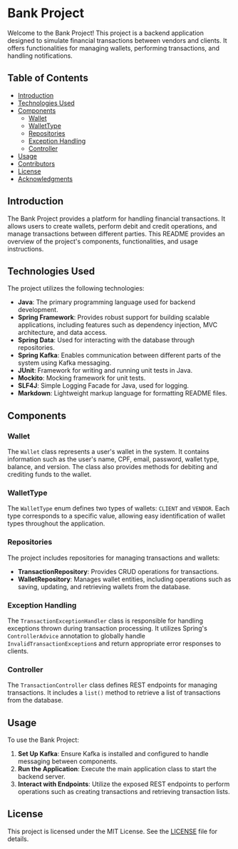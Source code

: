 # Bank Project

Welcome to the Bank Project! This project is a backend application designed to simulate financial transactions between vendors and clients. It offers functionalities for managing wallets, performing transactions, and handling notifications.

## Table of Contents

- [Introduction](#introduction)
- [Technologies Used](#technologies-used)
- [Components](#components)
  - [Wallet](#wallet)
  - [WalletType](#wallettype)
  - [Repositories](#repositories)
  - [Exception Handling](#exception-handling)
  - [Controller](#controller)
- [Usage](#usage)
- [Contributors](#contributors)
- [License](#license)
- [Acknowledgments](#acknowledgments)

## Introduction

The Bank Project provides a platform for handling financial transactions. It allows users to create wallets, perform debit and credit operations, and manage transactions between different parties. This README provides an overview of the project's components, functionalities, and usage instructions.

## Technologies Used

The project utilizes the following technologies:

- **Java**: The primary programming language used for backend development.
- **Spring Framework**: Provides robust support for building scalable applications, including features such as dependency injection, MVC architecture, and data access.
- **Spring Data**: Used for interacting with the database through repositories.
- **Spring Kafka**: Enables communication between different parts of the system using Kafka messaging.
- **JUnit**: Framework for writing and running unit tests in Java.
- **Mockito**: Mocking framework for unit tests.
- **SLF4J**: Simple Logging Facade for Java, used for logging.
- **Markdown**: Lightweight markup language for formatting README files.

## Components

### Wallet

The `Wallet` class represents a user's wallet in the system. It contains information such as the user's name, CPF, email, password, wallet type, balance, and version. The class also provides methods for debiting and crediting funds to the wallet.

### WalletType

The `WalletType` enum defines two types of wallets: `CLIENT` and `VENDOR`. Each type corresponds to a specific value, allowing easy identification of wallet types throughout the application.

### Repositories

The project includes repositories for managing transactions and wallets:

- **TransactionRepository**: Provides CRUD operations for transactions.
- **WalletRepository**: Manages wallet entities, including operations such as saving, updating, and retrieving wallets from the database.

### Exception Handling

The `TransactionExceptionHandler` class is responsible for handling exceptions thrown during transaction processing. It utilizes Spring's `ControllerAdvice` annotation to globally handle `InvalidTransactionException`s and return appropriate error responses to clients.

### Controller

The `TransactionController` class defines REST endpoints for managing transactions. It includes a `list()` method to retrieve a list of transactions from the database.

## Usage

To use the Bank Project:

1. **Set Up Kafka**: Ensure Kafka is installed and configured to handle messaging between components.
2. **Run the Application**: Execute the main application class to start the backend server.
3. **Interact with Endpoints**: Utilize the exposed REST endpoints to perform operations such as creating transactions and retrieving transaction lists.


## License

This project is licensed under the MIT License. See the [LICENSE](LICENSE) file for details.



